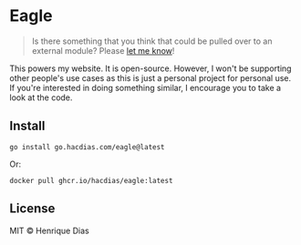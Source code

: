 # Eagle

> Is there something that you think that could be pulled over to an external module?
> Please [let me know](https://github.com/hacdias/eagle/issues/new)!

This powers my website. It is open-source. However, I won't be supporting other people's use
cases as this is just a personal project for personal use. If you're interested in doing
something similar, I encourage you to take a look at the code.

## Install

```console
go install go.hacdias.com/eagle@latest
```

Or:

```console
docker pull ghcr.io/hacdias/eagle:latest
```

## License

MIT © Henrique Dias

